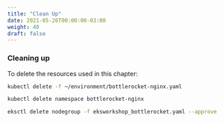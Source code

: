 ```yaml
---
title: "Clean Up"
date: 2021-05-26T00:00:00-03:00
weight: 40
draft: false
---
```


### Cleaning up

To delete the resources used in this chapter:

```bash
kubectl delete -f ~/environment/bottlerocket-nginx.yaml

kubectl delete namespace bottlerocket-nginx

eksctl delete nodegroup -f eksworkshop_bottlerocket.yaml --approve
```
